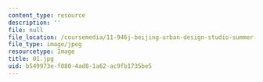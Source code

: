 ```yaml
---
content_type: resource
description: ''
file: null
file_location: /coursemedia/11-946j-beijing-urban-design-studio-summer-2004/b549973ef0804ad81a62ac9fb1735be5_01.jpg
file_type: image/jpeg
resourcetype: Image
title: 01.jpg
uid: b549973e-f080-4ad8-1a62-ac9fb1735be5
---
```

